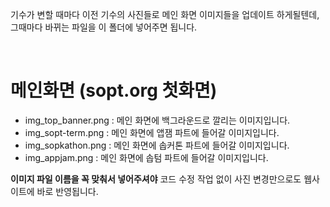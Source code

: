 기수가 변할 때마다 이전 기수의 사진들로 메인 화면 이미지들을 업데이트 하게될텐데, 그때마다 바뀌는 파일을 이 폴더에 넣어주면 됩니다.

<br/>

# 메인화면 (sopt.org 첫화면)

- img_top_banner.png : 메인 화면에 백그라운드로 깔리는 이미지입니다.
- img_sopt-term.png : 메인 화면에 앱잼 파트에 들어갈 이미지입니다.
- img_sopkathon.png : 메인 화면에 솝커톤 파트에 들어갈 이미지입니다.
- img_appjam.png : 메인 화면에 솝텀 파트에 들어갈 이미지입니다.

**이미지 파일 이름을 꼭 맞춰서 넣어주셔야** 코드 수정 작업 없이 사진 변경만으로도 웹사이트에 바로 반영됩니다.
